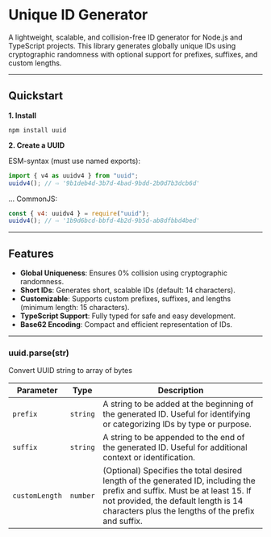 # Unique ID Generator

A lightweight, scalable, and collision-free ID generator for Node.js and TypeScript projects. This library generates globally unique IDs using cryptographic randomness with optional support for prefixes, suffixes, and custom lengths.

---

## Quickstart

**1. Install**

```shell
npm install uuid
```

**2. Create a UUID**

ESM-syntax (must use named exports):

```javascript
import { v4 as uuidv4 } from "uuid";
uuidv4(); // ⇨ '9b1deb4d-3b7d-4bad-9bdd-2b0d7b3dcb6d'
```

... CommonJS:

```javascript
const { v4: uuidv4 } = require("uuid");
uuidv4(); // ⇨ '1b9d6bcd-bbfd-4b2d-9b5d-ab8dfbbd4bed'
```

---

## Features

-   **Global Uniqueness**: Ensures 0% collision using cryptographic randomness.
-   **Short IDs**: Generates short, scalable IDs (default: 14 characters).
-   **Customizable**: Supports custom prefixes, suffixes, and lengths (minimum length: 15 characters).
-   **TypeScript Support**: Fully typed for safe and easy development.
-   **Base62 Encoding**: Compact and efficient representation of IDs.

---

### uuid.parse(str)

Convert UUID string to array of bytes

| Parameter      | Type     | Description                                                                                                                                                                                                              |
| -------------- | -------- | ------------------------------------------------------------------------------------------------------------------------------------------------------------------------------------------------------------------------ |
| `prefix`       | `string` | A string to be added at the beginning of the generated ID. Useful for identifying or categorizing IDs by type or purpose.                                                                                                |
| `suffix`       | `string` | A string to be appended to the end of the generated ID. Useful for additional context or identification.                                                                                                                 |
| `customLength` | `number` | (Optional) Specifies the total desired length of the generated ID, including the prefix and suffix. Must be at least 15. If not provided, the default length is 14 characters plus the lengths of the prefix and suffix. |
